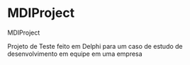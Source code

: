 MDIProject
==========

MDIProject


Projeto de Teste feito em Delphi para um caso de estudo de desenvolvimento em equipe
em uma empresa
